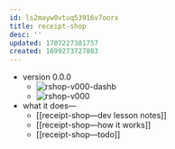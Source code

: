 ```yaml
---
id: ls2mayw0vtuq53916v7oorx
title: receipt-shop
desc: ''
updated: 1707227381757
created: 1699273727883
---
```


- version 0.0.0
  - ![rshop-v000-dashb](/assets/images/rshop-v000-dashb.png)
  - ![rshop-v000](/assets/images/rshop-v000.png)
- what it does—
  - [[receipt-shop—dev lesson notes]]
  - [[receipt-shop—how it works]]
  - [[receipt-shop—todo]]
